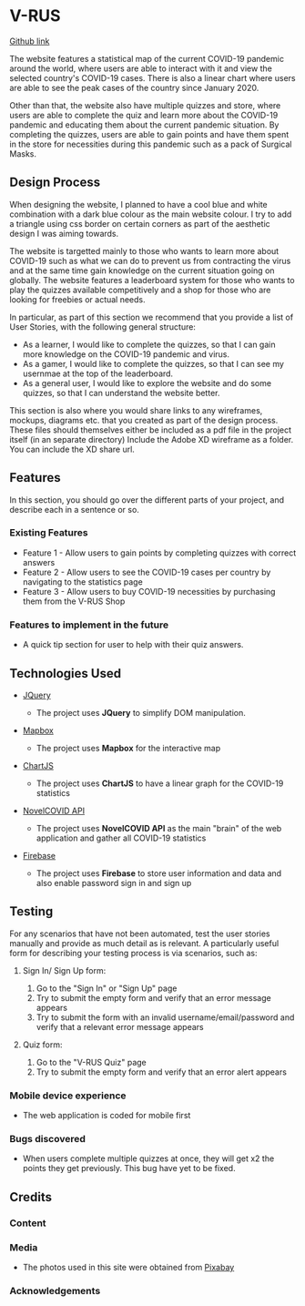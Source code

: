 # V-RUS
[Github link](https://kangggx.github.io/Integrated-Project/index.html)

The website features a statistical map of the current COVID-19 pandemic around the world, where users are able to interact with it and view the selected country's COVID-19 cases. There is also a linear chart where users are able to see the peak cases of the country since January 2020.

Other than that, the website also have multiple quizzes and store, where users are able to complete the quiz and learn more about the COVID-19 pandemic and educating them about the current pandemic situation. By completing the quizzes, users are able to gain points and have them spent in the store for necessities during this pandemic such as a pack of Surgical Masks.
 
## Design Process

When designing the website, I planned to have a cool blue and white combination with a dark blue colour as the main website colour. I try to add a triangle using css border on certain corners as part of the aesthetic design I was aiming towards.

The website is targetted mainly to those who wants to learn more about COVID-19 such as what we can do to prevent us from contracting the virus and at the same time gain knowledge on the current situation going on globally. The website features a leaderboard system for those who wants to play the quizzes available competitively and a shop for those who are looking for freebies or actual needs.

In particular, as part of this section we recommend that you provide a list of User Stories, with the following general structure:
- As a learner, I would like to complete the quizzes, so that I can gain more knowledge on the COVID-19 pandemic and virus.
- As a gamer, I would like to complete the quizzes, so that I can see my usernmae at the top of the leaderboard.
- As a general user, I would like to explore the website and do some quizzes, so that I can understand the website better.

This section is also where you would share links to any wireframes, mockups, diagrams etc. that you created as part of the design process. 
These files should themselves either be included as a pdf file in the project itself (in an separate directory)
Include the Adobe XD wireframe as a folder. You can include the XD share url. 

## Features

In this section, you should go over the different parts of your project, and describe each in a sentence or so.
 
### Existing Features
- Feature 1 - Allow users to gain points by completing quizzes with correct answers
- Feature 2 - Allow users to see the COVID-19 cases per country by navigating to the statistics page
- Feature 3 - Allow users to buy COVID-19 necessities by purchasing them from the V-RUS Shop

### Features to implement in the future
- A quick tip section for user to help with their quiz answers.

## Technologies Used
- [JQuery](https://jquery.com)
    - The project uses **JQuery** to simplify DOM manipulation.

- [Mapbox](https://docs.mapbox.com/)
    - The project uses **Mapbox** for the interactive map

- [ChartJS](https://www.chartjs.org/docs/latest/)
    - The project uses **ChartJS** to have a linear graph for the COVID-19 statistics

- [NovelCOVID API](https://documenter.getpostman.com/view/11144369/Szf6Z9B3?version=latest)
    - The project uses **NovelCOVID API** as the main "brain" of the web application and gather all COVID-19 statistics

- [Firebase](https://firebase.google.com/docs/web)
    - The project uses **Firebase** to store user information and data and also enable password sign in and sign up


## Testing

For any scenarios that have not been automated, test the user stories manually and provide as much detail as is relevant. A particularly useful form for describing your testing process is via scenarios, such as:

1. Sign In/ Sign Up form:
    1. Go to the "Sign In" or "Sign Up" page
    2. Try to submit the empty form and verify that an error message appears
    3. Try to submit the form with an invalid username/email/password and verify that a relevant error message appears

2. Quiz form:
    1. Go to the "V-RUS Quiz" page
    2. Try to submit the empty form and verify that an error alert appears

### Mobile device experience
- The web application is coded for mobile first

### Bugs discovered
- When users complete multiple quizzes at once, they will get x2 the points they get previously. This bug have yet to be fixed.

## Credits

### Content

### Media
- The photos used in this site were obtained from [Pixabay](https://pixabay.com/)

### Acknowledgements
